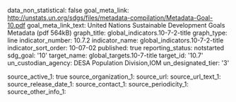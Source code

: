 data_non_statistical: false
goal_meta_link: http://unstats.un.org/sdgs/files/metadata-compilation/Metadata-Goal-10.pdf
goal_meta_link_text: United Nations Sustainable Development Goals Metadata (pdf 564kB)
graph_title: global_indicators.10-7-2-title
graph_type: line
indicator_number: 10.7.2
indicator_name: global_indicators.10-7-2-title
indicator_sort_order: 10-07-02
published: true
reporting_status: notstarted
sdg_goal: '10'
target_name: global_targets.10-7-title
target_id: '10.7'
un_custodian_agency: DESA Population Division,IOM
un_designated_tier: '3'

source_active_1: true
source_organization_1: 
source_url: 
source_url_text_1: 
source_release_date_1: 
source_contact_1: 
source_periodicity_1: 
source_other_info_1: 